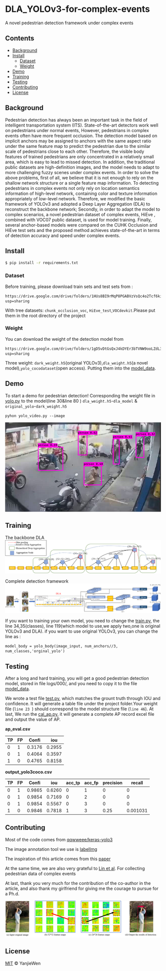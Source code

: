 # DLA_YOLOv3-for-complex-events
A novel pedestrian detection framework under complex events


## Contents

- [Background](#background)
- [Install](#install)
	- [Dataset](#dataset)
	- [Weight](#weight)
- [Demo](#demo)
- [Training](#training)
- [Testing](#testing)
- [Contributing](#contributing)
- [License](#license)

## Background

  Pedestrian detection has always been an important task in the field of intelligent transportation system (ITS). State-of-the-art detectors work well on pedestrians under normal events, However, pedestrians in complex events often have more frequent occlusion. The detection model based on implicit anchors may be assigned to anchors with the same aspect ratio under the same feature map to predict the pedestrian due to the similar scale of pedestrians close to each other. Therefore, the visible body features of trained pedestrians are only concentrated in a relatively small area, which is easy to lead to missed detection. In addition, the traditional public datasets are high-definition images, and the model needs to adapt to more challenging fuzzy scenes under complex events. In order to solve the above problems, first of all, we believe that it is not enough to rely on the shallow network structure or a single feature map information. To detecting pedestrians in complex events not only rely on location semantics information of high-level network, containing color and texture information appropriately of low-level network. Therefore, we modified the basic framework of YOLOv3 and adopted a Deep Layer Aggregation (DLA) to reconstruct the backbone network; Secondly, in order to adapt the model to complex scenarios, a novel pedestrian dataset of complex events, HiEve , combined with VOC07 public dataset, is used for model training. Finally, several anchor-based models were compared on the CUHK Occlusion and HiEve test sets and the proposed method achieves state-of-the-art in terms of detection accuracy and speed under complex events. 

## Install


```sh
$ pip install -r requirements.txt
```
### Dataset

Before training, please download train sets and test sets from :
```
https://drive.google.com/drive/folders/1HUs8BI9rMqP8PGABVzVsQc4o2Tcf6ki2?usp=sharing
```
With tree datasets: `chunk_occlusion_voc`, `HiEve_test`,`VOCdevkit`.Please put them in the root directory of the project

### Weight
You can download the weight of the detection model from 
```
https://drive.google.com/drive/folders/1gD5vDtGsQxJ4kDYEr3bTVNW9ooLZdL3H?usp=sharing
```
Three weight: `dark_weight.h5`(original YOLOv3),`dla_weight.h5`(a novel model),`yolo_cocodataset`(open access). Putting them into the [model_data](model_data).
## Demo

To start a demo for pedestrian detection!
Corresponding the weight file in [yolo.py](yolo.py) to the model(line 30&line 80 ) `dla_weight.h5`-`dla_model` & `original_yolo`-`dark_weight.h5`
```
pyhon yolo_video.py --image
```
![image](picture/3.png)


## Training
The backbone DLA
![image](picture/fig7_.png)

Complete detection framework
![image](picture/fig8.png)


If you want to training your own model, you need to change the [train,py](train.py), the line 34,35(classes), line 119(which model to use,we apply two,one is original YOLOv3 and DLA). if you want to use original YOLOv3, you can change the line  as :
```
model_body = yolo_body(image_input, num_anchors//3, num_classes,'orginal_yolo')
```

## Testing 

After a long and hard training, you will get a good pedestrian detection model, stored in file logs/000/, and you need to copy it to the file [model_data](model_data).

We wrote a test file [test.py](yolo3/test.py), which matches the grount truth through IOU and confidence. It will generate a table file under the project folder.Your weight file (`line 23 `) should correspond to the model structure file (`line 46`). At last, We run the [cal_ap.py](yolo3/cal_ap.py), it will generate a complete AP record excel file and output the value of AP.

**ap_eval.csv**

TP | FP | Confi | iou
----|----|----|----
0 |	1| 0.3176| 0.2955
0 |	1| 0.4064| 0.3597
1 |	0| 0.4765| 0.8158

**output_yolo3coco.csv**

TP | FP | Confi | iou|acc_tp | acc_fp |precision |recall
----|----|----|----|----|----|----|----
0 |	1| 0.9865| 0.6260| 0| 1| 0| 0
0 |	1| 0.9854| 0.7169| 0| 2| 0| 0
0 |	1| 0.9854| 0.5567| 0| 3| 0| 0
1 |	0| 0.9846| 0.7818| 1| 3| 0.25| 0.001031
## Contributing

Most of the code comes from [qqwweee/keras-yolo3](https://github.com/qqwweee/keras-yolo3)

The image annotation tool we use is [labelImg](https://github.com/tzutalin/labelImg)

The inspiration of this article comes from this [paper](https://arxiv.org/abs/1707.06484)

At the same time, we are also very grateful to [Lin et al](https://arxiv.org/abs/2005.04490). For collecting pedestrian data of complex events

At last, thank you very much for the contribution of the co-author in the article, and also thank my girlfriend for giving me the courage to pursue for a Ph.d.


![image](picture/FIG3.png)

## License

[MIT](LICENSE) © YanjieWen
